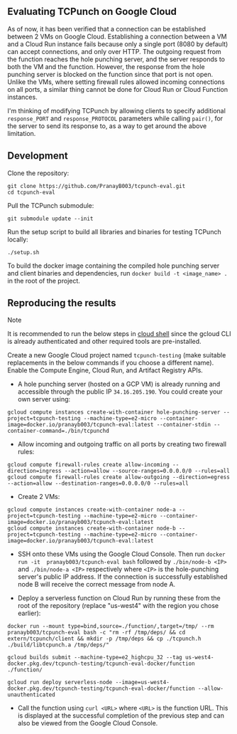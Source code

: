## Evaluating TCPunch on Google Cloud

As of now, it has been verified that a connection can be established between 2
VMs on Google Cloud. Establishing a connection between a VM and a Cloud Run
instance fails because only a single port (8080 by default) can accept
connections, and only over HTTP. The outgoing request from the function reaches
the hole punching server, and the server responds to both the VM and the
function. However, the response from the hole punching server is blocked on the
function since that port is not open. Unlike the VMs, where setting firewall
rules allowed incoming connections on all ports, a similar thing cannot be done
for Cloud Run or Cloud Function instances.

I'm thinking of modifying TCPunch by allowing clients to specify additional
`response_PORT` and `response_PROTOCOL` parameters while calling `pair()`, for 
the server to send its response to, as a way to get around the above
limitation.

## Development

Clone the repository:
```
git clone https://github.com/PranayB003/tcpunch-eval.git
cd tcpunch-eval
```

Pull the TCPunch submodule:
```
git submodule update --init
```

Run the setup script to build all libraries and binaries for testing TCPunch
locally:
```
./setup.sh
```

To build the docker image containing the compiled hole punching server and
client binaries and dependencies, run `docker build -t <image_name> .` in the
root of the project.

## Reproducing the results

> [!NOTE]
> It is recommended to run the below steps in 
[cloud shell](https://cloud.google.com/shell) since the gcloud CLI is already
authenticated and other required tools are pre-installed.

Create a new Google Cloud project named `tcpunch-testing` (make suitable
replacements in the below commands if you choose a different name). Enable the
Compute Engine, Cloud Run, and Artifact Registry APIs.

- A hole punching server (hosted on a GCP VM) is already running and accessible
through the public IP `34.16.205.190`. You could create your own server using:
```
gcloud compute instances create-with-container hole-punching-server --project=tcpunch-testing --machine-type=e2-micro --container-image=docker.io/pranayb003/tcpunch-eval:latest --container-stdin --container-command=./bin/tcpunchd
```
- Allow incoming and outgoing traffic on all ports by creating two firewall
rules:
```
gcloud compute firewall-rules create allow-incoming --direction=ingress --action=allow --source-ranges=0.0.0.0/0 --rules=all
gcloud compute firewall-rules create allow-outgoing --direction=egress --action=allow --destination-ranges=0.0.0.0/0 --rules=all
```
- Create 2 VMs:
```
gcloud compute instances create-with-container node-a --project=tcpunch-testing --machine-type=e2-micro --container-image=docker.io/pranayb003/tcpunch-eval:latest
gcloud compute instances create-with-container node-b --project=tcpunch-testing --machine-type=e2-micro --container-image=docker.io/pranayb003/tcpunch-eval:latest
```
- SSH onto these VMs using the Google Cloud Console. Then run `docker run -it 
pranayb003/tcpunch-eval bash` followed by `./bin/node-b <IP>` and `./bin/node-a
<IP>` respectively where `<IP>` is the hole-punching server's public IP address.
If the connection is successfully established node B will receive the correct 
message from node A.

- Deploy a serverless function on Cloud Run by running these from the root of the
repository (replace "us-west4" with the region you chose earlier):
```
docker run --mount type=bind,source=./function/,target=/tmp/ --rm pranayb003/tcpunch-eval bash -c "rm -rf /tmp/deps/ && cd extern/tcpunch/client && mkdir -p /tmp/deps && cp ./tcpunch.h ./build/libtcpunch.a /tmp/deps/"

gcloud builds submit --machine-type=e2_highcpu_32 --tag us-west4-docker.pkg.dev/tcpunch-testing/tcpunch-eval-docker/function ./function/

gcloud run deploy serverless-node --image=us-west4-docker.pkg.dev/tcpunch-testing/tcpunch-eval-docker/function --allow-unauthenticated
```
- Call the function using `curl <URL>` where `<URL>` is the function URL. This
is displayed at the successful completion of the previous step and can also be
viewed from the Google Cloud Console.
